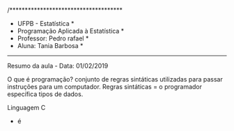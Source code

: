 /*************************************
* UFPB - Estatística                 *
* Programação Aplicada à Estatística *
* Professor: Pedro rafael            *
* Aluna: Tania Barbosa               *
**************************************

  Resumo da aula - Data: 01/02/2019
  
O que é programação? conjunto de regras sintáticas utilizadas para passar instruções para um computador.
Regras sintáticas = o programador específica tipos de dados.

Linguagem C
* é 

     
